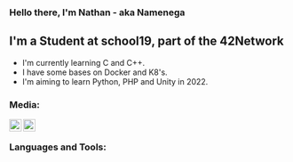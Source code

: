 ### Hello there, I'm Nathan - aka Namenega

## I'm a Student at school19, part of the 42Network
- I'm currently learning C and C++.
- I have some bases on Docker and K8's.
- I'm aiming to learn Python, PHP and Unity in 2022.

### Media:

[<img align="left" alt="LinkedIn" width="22px" src="https://www.presse-citron.net/app/uploads/2020/06/linkedin-logo.jpg" />][LinkedIn]
[<img align="left" alt="Github" width="22px" src="https://w7.pngwing.com/pngs/914/758/png-transparent-github-social-media-computer-icons-logo-android-github-logo-computer-wallpaper-banner.png" />][Github]


<br />

### Languages and Tools:


[LinkedIn]:	https://www.linkedin.com/in/nathan-menegalli-16a501223/
[Github]:	https://github.com/Namenega
